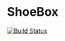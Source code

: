 # ShoeBox

[![Build Status](https://travis-ci.org/sanity/shoebox.svg?branch=master)](https://travis-ci.org/sanity/shoebox)

## 